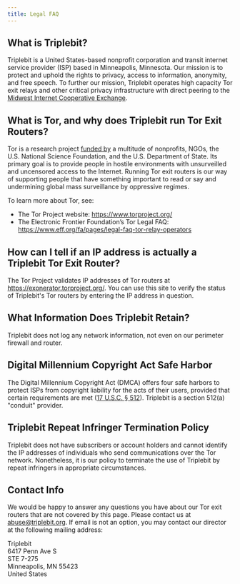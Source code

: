 ```yaml
---
title: Legal FAQ
---
```


## What is Triplebit?

Triplebit is a United States-based nonprofit corporation and transit internet service provider (ISP) based in Minneapolis, Minnesota. Our mission is to protect and uphold the rights to privacy, access to information, anonymity, and free speech. To further our mission, Triplebit operates high capacity Tor exit relays and other critical privacy infrastructure with direct peering to the [Midwest Internet Cooperative Exchange](https://micemn.net/index.html).

## What is Tor, and why does Triplebit run Tor Exit Routers?

Tor is a research project [funded by](https://www.torproject.org/about/sponsors.html.en) a multitude of nonprofits, NGOs, the U.S. National Science Foundation, and the U.S. Department of State. Its primary goal is to provide people in hostile environments with unsurveilled and uncensored access to the Internet. Running Tor exit routers is our way of supporting people that have something important to read or say and undermining global mass surveillance by oppressive regimes.

To learn more about Tor, see:

- The Tor Project website: <https://www.torproject.org/>
- The Electronic Frontier Foundation’s Tor Legal FAQ: <https://www.eff.org/fa/pages/legal-faq-tor-relay-operators>

## How can I tell if an IP address is actually a Triplebit Tor Exit Router?

The Tor Project validates IP addresses of Tor routers at <https://exonerator.torproject.org/>. You can use this site to verify the status of Triplebit's Tor routers by entering the IP address in question.

## What Information Does Triplebit Retain?

Triplebit does not log any network information, not even on our perimeter firewall and router.

## Digital Millennium Copyright Act Safe Harbor

The Digital Millennium Copyright Act (DMCA) offers four safe harbors to protect ISPs from copyright liability for the acts of their users, provided that certain requirements are met ([17 U.S.C. § 512](https://www.law.cornell.edu/uscode/text/17/512)). Triplebit is a section 512(a) "conduit" provider.

## Triplebit Repeat Infringer Termination Policy

Triplebit does not have subscribers or account holders and cannot identify the IP addresses of individuals who send communications over the Tor network. Nonetheless, it is our policy to terminate the use of Triplebit by repeat infringers in appropriate circumstances.

## Contact Info

We would be happy to answer any questions you have about our Tor exit routers that are not covered by this page. Please contact us at <abuse@triplebit.org>. If email is not an option, you may contact our director at the following mailing address:

Triplebit  
6417 Penn Ave S  
STE 7-275  
Minneapolis, MN 55423  
United States  
